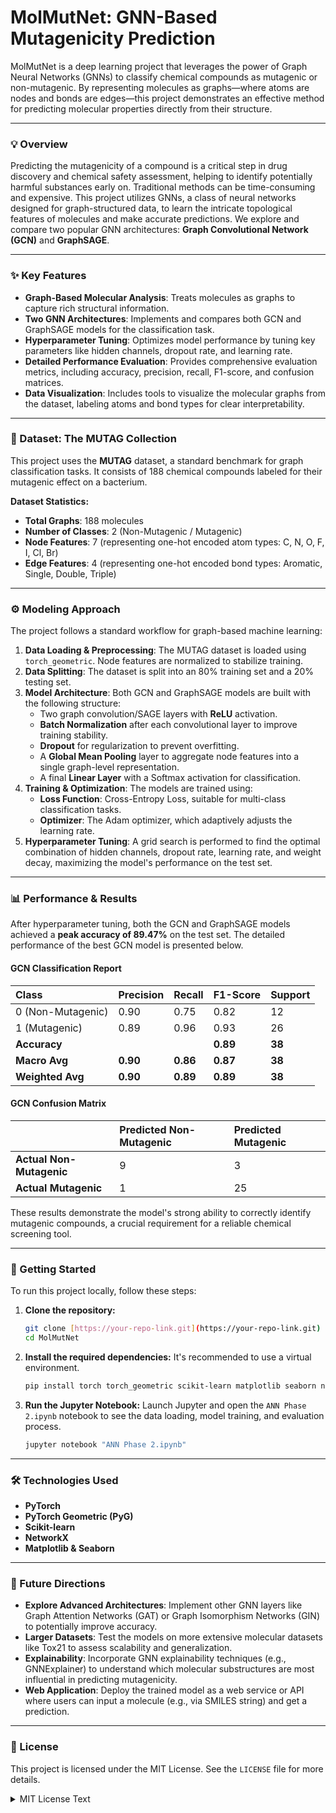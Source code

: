 # MolMutNet: GNN-Based Mutagenicity Prediction

MolMutNet is a deep learning project that leverages the power of Graph Neural Networks (GNNs) to classify chemical compounds as mutagenic or non-mutagenic. By representing molecules as graphs—where atoms are nodes and bonds are edges—this project demonstrates an effective method for predicting molecular properties directly from their structure.




---

### 💡 Overview

Predicting the mutagenicity of a compound is a critical step in drug discovery and chemical safety assessment, helping to identify potentially harmful substances early on. Traditional methods can be time-consuming and expensive. This project utilizes GNNs, a class of neural networks designed for graph-structured data, to learn the intricate topological features of molecules and make accurate predictions. We explore and compare two popular GNN architectures: **Graph Convolutional Network (GCN)** and **GraphSAGE**.

---

### ✨ Key Features

* **Graph-Based Molecular Analysis**: Treats molecules as graphs to capture rich structural information.
* **Two GNN Architectures**: Implements and compares both GCN and GraphSAGE models for the classification task.
* **Hyperparameter Tuning**: Optimizes model performance by tuning key parameters like hidden channels, dropout rate, and learning rate.
* **Detailed Performance Evaluation**: Provides comprehensive evaluation metrics, including accuracy, precision, recall, F1-score, and confusion matrices.
* **Data Visualization**: Includes tools to visualize the molecular graphs from the dataset, labeling atoms and bond types for clear interpretability.

---

### 🔬 Dataset: The MUTAG Collection

This project uses the **MUTAG** dataset, a standard benchmark for graph classification tasks. It consists of 188 chemical compounds labeled for their mutagenic effect on a bacterium.

**Dataset Statistics:**
* **Total Graphs**: 188 molecules
* **Number of Classes**: 2 (Non-Mutagenic / Mutagenic)
* **Node Features**: 7 (representing one-hot encoded atom types: C, N, O, F, I, Cl, Br)
* **Edge Features**: 4 (representing one-hot encoded bond types: Aromatic, Single, Double, Triple)

---

### ⚙️ Modeling Approach

The project follows a standard workflow for graph-based machine learning:

1.  **Data Loading & Preprocessing**: The MUTAG dataset is loaded using `torch_geometric`. Node features are normalized to stabilize training.
2.  **Data Splitting**: The dataset is split into an 80% training set and a 20% testing set.
3.  **Model Architecture**: Both GCN and GraphSAGE models are built with the following structure:
    * Two graph convolution/SAGE layers with **ReLU** activation.
    * **Batch Normalization** after each convolutional layer to improve training stability.
    * **Dropout** for regularization to prevent overfitting.
    * A **Global Mean Pooling** layer to aggregate node features into a single graph-level representation.
    * A final **Linear Layer** with a Softmax activation for classification.
4.  **Training & Optimization**: The models are trained using:
    * **Loss Function**: Cross-Entropy Loss, suitable for multi-class classification tasks.
    * **Optimizer**: The Adam optimizer, which adaptively adjusts the learning rate.
5.  **Hyperparameter Tuning**: A grid search is performed to find the optimal combination of hidden channels, dropout rate, learning rate, and weight decay, maximizing the model's performance on the test set.

---

### 📊 Performance & Results

After hyperparameter tuning, both the GCN and GraphSAGE models achieved a **peak accuracy of 89.47%** on the test set. The detailed performance of the best GCN model is presented below.

#### GCN Classification Report
| Class | Precision | Recall | F1-Score | Support |
| :--- | :--- | :--- | :--- | :--- |
| 0 (Non-Mutagenic) | 0.90 | 0.75 | 0.82 | 12 |
| 1 (Mutagenic) | 0.89 | 0.96 | 0.93 | 26 |
| **Accuracy** | | | **0.89** | **38** |
| **Macro Avg** | **0.90** | **0.86** | **0.87** | **38** |
| **Weighted Avg** | **0.90** | **0.89** | **0.89** | **38** |

#### GCN Confusion Matrix
| | Predicted Non-Mutagenic | Predicted Mutagenic |
| :--- | :--- | :--- |
| **Actual Non-Mutagenic** | 9 | 3 |
| **Actual Mutagenic**| 1 | 25 |

These results demonstrate the model's strong ability to correctly identify mutagenic compounds, a crucial requirement for a reliable chemical screening tool.

---

### 🚀 Getting Started

To run this project locally, follow these steps:

1.  **Clone the repository:**
    ```bash
    git clone [https://your-repo-link.git](https://your-repo-link.git)
    cd MolMutNet
    ```

2.  **Install the required dependencies:**
    It's recommended to use a virtual environment.
    ```bash
    pip install torch torch_geometric scikit-learn matplotlib seaborn networkx
    ```

3.  **Run the Jupyter Notebook:**
    Launch Jupyter and open the `ANN Phase 2.ipynb` notebook to see the data loading, model training, and evaluation process.
    ```bash
    jupyter notebook "ANN Phase 2.ipynb"
    ```

---

### 🛠️ Technologies Used

* **PyTorch**
* **PyTorch Geometric (PyG)**
* **Scikit-learn**
* **NetworkX**
* **Matplotlib & Seaborn**

---

### 🔮 Future Directions

* **Explore Advanced Architectures**: Implement other GNN layers like Graph Attention Networks (GAT) or Graph Isomorphism Networks (GIN) to potentially improve accuracy.
* **Larger Datasets**: Test the models on more extensive molecular datasets like Tox21 to assess scalability and generalization.
* **Explainability**: Incorporate GNN explainability techniques (e.g., GNNExplainer) to understand which molecular substructures are most influential in predicting mutagenicity.
* **Web Application**: Deploy the trained model as a web service or API where users can input a molecule (e.g., via SMILES string) and get a prediction.

---

### 📜 License

This project is licensed under the MIT License. See the `LICENSE` file for more details.

<details>
<summary>MIT License Text</summary>